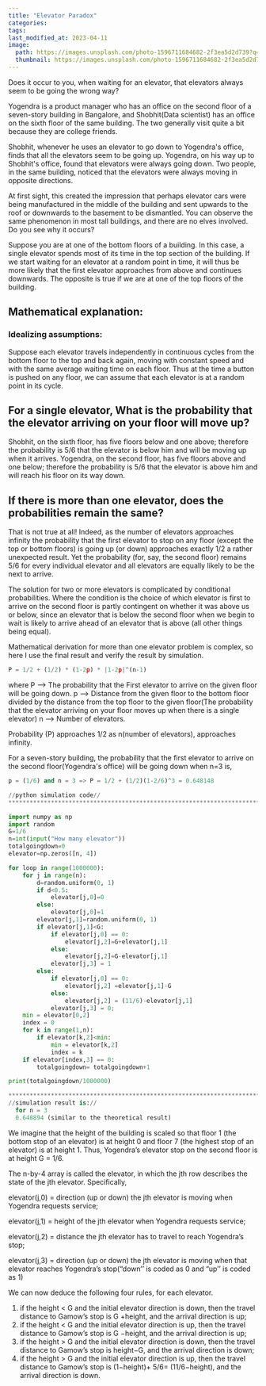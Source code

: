 ```yaml
---
title: "Elevator Paradox"
categories:
tags:
last_modified_at: 2023-04-11
image: 
  path: https://images.unsplash.com/photo-1596711684682-2f3ea5d2d739?q=80&w=2938&auto=format&fit=crop&ixlib=rb-4.0.3&ixid=M3wxMjA3fDB8MHxwaG90by1wYWdlfHx8fGVufDB8fHx8fA%3D%3D
  thumbnail: https://images.unsplash.com/photo-1596711684682-2f3ea5d2d739?q=80&w=2938&auto=format&fit=crop&ixlib=rb-4.0.3&ixid=M3wxMjA3fDB8MHxwaG90by1wYWdlfHx8fGVufDB8fHx8fA%3D%3D
---
```

Does it occur to you, when waiting for an elevator, that elevators always seem to be going the wrong way?

Yogendra is a product manager who has an office on the second floor of a seven-story building in Bangalore, and Shobhit(Data scientist) has an office on the sixth floor of the same building. The two generally visit quite a bit because they are college friends.

Shobhit, whenever he uses an elevator to go down to Yogendra's office, finds that all the elevators seem to be going up. Yogendra, on his way up to Shobhit's office, found that elevators were always going down. Two people, in the same building, noticed that the elevators were always moving in opposite directions.  

At first sight, this created the impression that perhaps elevator cars were being manufactured in the middle of the building and sent upwards to the roof or downwards to the basement to be dismantled. You can observe the same phenomenon in most tall buildings, and there are no elves involved. Do you see why it occurs?

Suppose you are at one of the bottom floors of a building. In this case, a single elevator spends most of its time in the top section of the building. If we start waiting for an elevator at a random point in time, it will thus be more likely that the first elevator approaches from above and continues downwards. The opposite is true if we are at one of the top floors of the building.

## Mathematical explanation:

### Idealizing assumptions: 

Suppose each elevator travels independently in continuous cycles from the bottom floor to the top and back again, moving with constant speed and with the same average waiting time on each floor. Thus at the time a button is pushed on any floor, we can assume that each elevator is at a random point in its cycle.

## For a single elevator, What is the probability that the elevator arriving on your floor will move up?

Shobhit, on the sixth floor, has five floors below and one above; therefore the probability is 5/6 that the elevator is below him and will be moving up when it arrives. Yogendra, on the second floor, has five floors above and one below; therefore the probability is 5/6 that the elevator is above him and will reach his floor on its way down.

## If there is more than one elevator, does the probabilities remain the same?

That is not true at all! Indeed, as the number of elevators approaches infinity the probability that the first elevator to stop on any floor (except the top or bottom floors) is going up (or down) approaches exactly 1/2 a rather unexpected result. Yet the probability (for, say, the second floor) remains 5/6 for every individual elevator and all elevators are equally likely to be the next to arrive.

The solution for two or more elevators is complicated by conditional probabilities. Where the condition is the choice of which elevator is first to arrive on the second floor is partly contingent on whether it was above us or below, since an elevator that is below the second floor when we begin to wait is likely to arrive ahead of an elevator that is above (all other things being equal).

Mathematical derivation for more than one elevator problem is complex, so here I use the final result and verify the result by simulation.

```python
P = 1/2 + (1/2) * (1-2p) * |1-2p|^(n-1)
```

where P --> The probability that the First elevator to arrive on the given floor will be going down. p --> Distance from the given floor to the bottom floor divided by the distance from the top floor to the given floor(The probability that the elevator arriving on your floor moves up when there is a single elevator) n --> Number of elevators.

Probability (P) approaches 1/2 as n(number of elevators), approaches infinity.

For a seven-story building, the probability that the first elevator to arrive on the second floor(Yogendra's office) will be going down when n=3 is,

```python
p = (1/6) and n = 3 => P = 1/2 + (1/2)(1-2/6)^3 = 0.648148
```

```python
//python simulation code//
**********************************************************************************

import numpy as np
import random
G=1/6
n=int(input("How many elevator"))
totalgoingdown=0
elevator=np.zeros([n, 4])
```

```python
for loop in range(1000000):
    for j in range(n):
        d=random.uniform(0, 1)
        if d<0.5:
            elevator[j,0]=0
        else:
            elevator[j,0]=1
        elevator[j,1]=random.uniform(0, 1)
        if elevator[j,1]<G:
            if elevator[j,0] == 0:
                elevator[j,2]=G+elevator[j,1]
            else:
                elevator[j,2]=G-elevator[j,1]
            elevator[j,3] = 1
        else:
            if elevator[j,0] == 0:
                elevator[j,2] =elevator[j,1]-G
            else:
                elevator[j,2] = (11/6)-elevator[j,1]
            elevator[j,3] = 0;
    min = elevator[0,2]
    index = 0
    for k in range(1,n):
        if elevator[k,2]<min:
            min = elevator[k,2]
            index = k
    if elevator[index,3] == 0:
        totalgoingdown= totalgoingdown+1
```
 
```python
print(totalgoingdown/1000000)

**********************************************************************************
//simulation result is:// 
  for n = 3
  0.648894 (similar to the theoretical result)
```

We imagine that the height of the building is scaled so that floor 1 (the bottom stop of an elevator) is at height 0 and floor 7 (the highest stop of an elevator) is at height 1. Thus, Yogendra’s elevator stop on the second floor is at height G = 1/6.

The n-by-4 array is called the elevator, in which the jth row describes the state of the jth elevator. Specifically,

elevator(j,0) = direction (up or down) the jth elevator is moving when Yogendra requests service;

elevator(j,1) = height of the jth elevator when Yogendra requests service;

elevator(j,2) = distance the jth elevator has to travel to reach Yogendra’s stop;

elevator(j,3) = direction (up or down) the jth elevator is moving when that elevator reaches Yogendra’s stop(“down’’ is coded as 0 and “up’’ is coded as 1)

We can now deduce the following four rules, for each elevator.

1. if the height < G and the initial elevator direction is down, then the travel distance to Gamow’s stop is G +height, and the arrival direction is up;
2. if the height < G and the initial elevator direction is up, then the travel distance to Gamow’s stop is G −height, and the arrival direction is up;
3. if the height > G and the initial elevator direction is down, then the travel distance to Gamow’s stop is height−G, and the arrival direction is down;
4. if the height > G and the initial elevator direction is up, then the travel distance to Gamow’s stop is (1−height)+ 5/6= (11/6−height), and the arrival direction is down.
